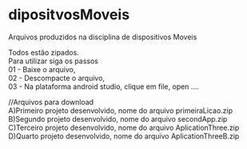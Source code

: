 # dipositvosMoveis
Arquivos produzidos na disciplina de dispositivos Moveis<br>

Todos estão zipados.<br> 
Para utilizar siga os passos<br>
01 - Baixe o arquivo,<br>
02 - Descompacte o arquivo,<br>
03 - Na plataforma android studio, clique em file, open ....<br>

//Arquivos para download<br>
A)Primeiro projeto desenvolvido, nome do arquivo primeiraLicao.zip<br>
B)Segundo projeto desenvolvido, nome do arquivo secondApp.zip<br>
C)Terceiro projeto desenvolvido, nome do arquivo AplicationThree.zip<br>
D)Quarto projeto desenvolvido, nome do arquivo AplicationThreeB.zip<br>
